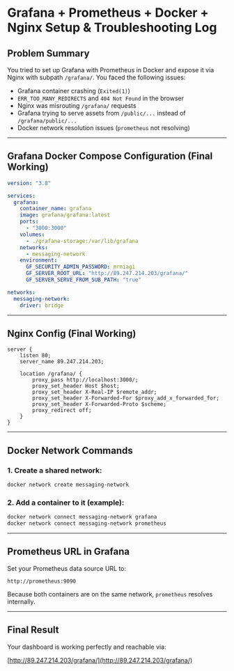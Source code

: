 
# Grafana + Prometheus + Docker + Nginx Setup & Troubleshooting Log

## Problem Summary

You tried to set up Grafana with Prometheus in Docker and expose it via Nginx with subpath `/grafana/`. You faced the following issues:

- Grafana container crashing (`Exited(1)`)
- `ERR_TOO_MANY_REDIRECTS` and `404 Not Found` in the browser
- Nginx was misrouting `/grafana/` requests
- Grafana trying to serve assets from `/public/...` instead of `/grafana/public/...`
- Docker network resolution issues (`prometheus` not resolving)

---

## Grafana Docker Compose Configuration (Final Working)

```yaml
version: "3.8"

services:
  grafana:
    container_name: grafana
    image: grafana/grafana:latest
    ports:
      - "3000:3000"
    volumes:
      - ./grafana-storage:/var/lib/grafana
    networks:
      - messaging-network
    environment:
      GF_SECURITY_ADMIN_PASSWORD: mrmiagi
      GF_SERVER_ROOT_URL: "http://89.247.214.203/grafana/"
      GF_SERVER_SERVE_FROM_SUB_PATH: "true"

networks:
  messaging-network:
    driver: bridge
```

---

## Nginx Config (Final Working)

```nginx
server {
    listen 80;
    server_name 89.247.214.203;

    location /grafana/ {
        proxy_pass http://localhost:3000/;
        proxy_set_header Host $host;
        proxy_set_header X-Real-IP $remote_addr;
        proxy_set_header X-Forwarded-For $proxy_add_x_forwarded_for;
        proxy_set_header X-Forwarded-Proto $scheme;
        proxy_redirect off;
    }
}
```

---

## Docker Network Commands

### 1. Create a shared network:

```bash
docker network create messaging-network
```

### 2. Add a container to it (example):

```bash
docker network connect messaging-network grafana
docker network connect messaging-network prometheus
```

---

## Prometheus URL in Grafana

Set your Prometheus data source URL to:

```
http://prometheus:9090
```

Because both containers are on the same network, `prometheus` resolves internally.

---

## Final Result

Your dashboard is working perfectly and reachable via:

[http://89.247.214.203/grafana/](http://89.247.214.203/grafana/)
